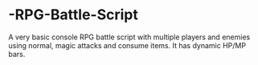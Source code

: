 # -RPG-Battle-Script
A very basic console RPG battle script with multiple players and enemies using normal, magic attacks and consume items. It has dynamic HP/MP bars.
